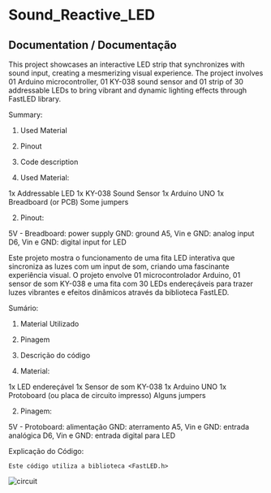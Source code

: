 # Sound_Reactive_LED

## Documentation / Documentação



  This project showcases an interactive LED strip that synchronizes with sound input, creating a mesmerizing visual experience. The project involves 01 Arduino microcontroller, 01 KY-038 sound sensor and 01 strip of 30 addressable LEDs to bring vibrant and dynamic lighting effects through FastLED library.



Summary:

1. Used Material
2. Pinout
3. Code description
 


1. Used Material:

  1x Addressable LED 
  1x KY-038 Sound Sensor
  1x Arduino UNO
  1x Breadboard (or PCB)
  Some jumpers


2. Pinout:

  5V - Breadboard: power supply
  GND: ground
  A5, Vin e GND: analog input
  D6, Vin e GND: digital input for LED



  Este projeto mostra o funcionamento de uma fita LED interativa que sincroniza as luzes com um input de som, criando uma fascinante experiência visual. O projeto envolve 01  microcontrolador Arduino, 01 sensor de som  KY-038 e uma fita com 30 LEDs endereçáveis para trazer luzes vibrantes e efeitos dinâmicos através da biblioteca FastLED.



Sumário:

1. Material Utilizado
2. Pinagem
3. Descrição do código
 


1. Material:

  1x LED endereçável
  1x Sensor de som KY-038
  1x Arduino UNO
  1x Protoboard (ou placa de circuito impresso)
  Alguns jumpers


2. Pinagem:

  5V - Protoboard: alimentação
  GND: aterramento
  A5, Vin e GND: entrada analógica
  D6, Vin e GND: entrada digital para LED


Explicação do Código:

	Este código utiliza a biblioteca <FastLED.h>
![circuit](https://github.com/adzuki1/sound_reactive_LED/assets/101777198/7e38e8a3-6b67-4e00-a305-9939c634d98b)

